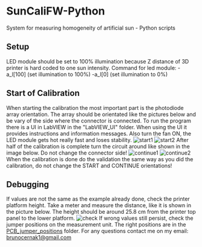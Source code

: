 # SunCaliFW-Python
System for measuring homogeneity of artificial sun - Python scripts
## Setup
LED module should be set to 100% illumination because Z distance of 3D printer is hard coded to one sun intensity.
Command for led module: 
-a_l[100] (set illumination to 100%)
-a_l[0] (set illumination to 0%)
## Start of Calibration
When starting the calibration the most important part is the photodiode array orientation. The array should be orientated like the pictures below and be vary of the side where the connector is connected. To run the program there is a UI in LabVIEW in the "LabVIEW_UI" folder. When using the UI it provides instructions and information messages. Also turn the fan ON, the LED module gets hot really fast and loses stability.
![start1](Images/Printer_setup/start_SIDE.jpg)
![start2](Images/Printer_setup/start_TOP.jpg)
After half of the calibration is complete turn the circuit around like shown in the image below. Do not change the connector side!
![continue1](Images/Printer_setup/continue_SIDE.jpg)
![continue2](Images/Printer_setup/continue_TOP.jpg)
When the calibration is done do the validation the same way as you did the calibration, do not change the START and CONTINUE orientations!
## Debugging
If values are not the same as the example already done, check the printer platform height. Take a meter and measure the distance, like it is shown in the picture below. The height should be around 25.8 cm from the printer top panel to the lower platform.
![check](Images/Printer_setup/meter_check.jpg)
If wrong values still persist, check the jumper positions on the measurement unit. The right positions are in the [PCB_jumper_positions](Images/PCB_jumper_positions) folder.
For any questions contact me on my email: brunocernak1@gmail.com